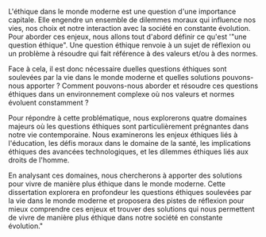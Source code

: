 L'éthique dans le monde moderne est une question d'une importance capitale. Elle engendre un ensemble de dilemmes moraux qui influence nos vies, nos choix et notre interaction avec la société en constante évolution. Pour aborder ces enjeux, nous allons tout d'abord définir ce qu'est '"une question éthique". Une question éthique renvoie à un sujet de réflexion ou un problème à résoudre qui fait référence à des valeurs et/ou à des normes.

Face à cela, il est donc nécessaire duelles questions éthiques sont soulevées par la vie dans le monde moderne et quelles solutions pouvons-nous apporter ? Comment pouvons-nous aborder et résoudre ces questions éthiques dans un environnement complexe où nos valeurs et normes évoluent constamment ?

Pour répondre à cette problématique, nous explorerons quatre domaines majeurs où les questions éthiques sont particulièrement prégnantes dans notre vie contemporaine. Nous examinerons les enjeux éthiques liés à l'éducation, les défis moraux dans le domaine de la santé, les implications éthiques des avancées technologiques, et les dilemmes éthiques liés aux droits de l'homme.

En analysant ces domaines, nous chercherons à apporter des solutions pour vivre de manière plus éthique dans le monde moderne. Cette dissertation explorera en profondeur les questions éthiques soulevées par la vie dans le monde moderne et proposera des pistes de réflexion pour mieux comprendre ces enjeux et trouver des solutions qui nous permettent de vivre de manière plus éthique dans notre société en constante évolution."